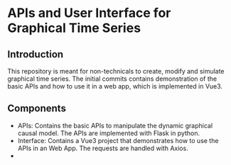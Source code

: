 # APIs and User Interface for Graphical Time Series


## Introduction

This repository is meant for non-technicals to create, modify and simulate graphical time series. The initial commits contains demonstration of the basic APIs and how to use it in a web app, which is implemented in Vue3.

## Components

* APIs: Contains the basic APIs to manipulate the dynamic graphical causal model. The APIs are implemented with Flask in python.
* Interface: Contains a Vue3 project that demonstrates how to use the APIs in an Web App. The requests are handled with Axios.
* 
